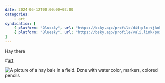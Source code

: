 ```yaml
---
date: 2024-06-12T00:00:00+02:00
categories:
    - art
syndication: [
    { platform: "Bluesky", url: "https://bsky.app/profile/did:plc:tjkokzqdnfzzlaxdjjzzzi5b/post/3keigxgko4n2j", hidden: true },
    { platform: "Bluesky", url: "https://bsky.app/profile/vali.link/post/3keigxgko4n2j" }
]
---
```

Hay there

#<a href="/categories/art" class="p-category">art</a>

<img src="/posts/2023-06-12_0000/hay-bale.jpg" alt="A picture of a hay bale in a field. Done with water color, markers, colored pencils" >
